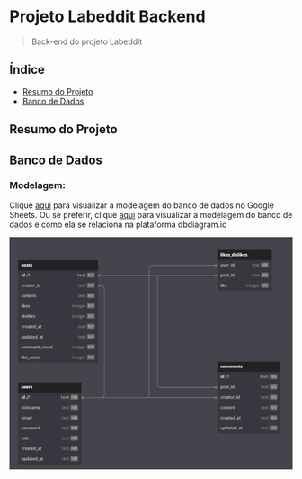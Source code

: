 # Projeto Labeddit Backend

> Back-end do projeto Labeddit

## Índice

-   [Resumo do Projeto](#resumo-do-projeto)
-   [Banco de Dados](#banco-de-dados)

## Resumo do Projeto

## Banco de Dados

### Modelagem:

Clique [aqui](https://docs.google.com/spreadsheets/d/1-r3PXAjKqJAetynaFoNCvE_exUwasI0kEsozdG2s07w/edit?usp=sharing) para visualizar a modelagem do banco de dados no Google Sheets. Ou se preferir, clique [aqui](https://dbdiagram.io/d/Modelagem-de-Dados-Labeddit-655bba433be1495787607dba) para visualizar a modelagem do banco de dados e como ela se relaciona na plataforma dbdiagram.io

![Alt text](image.png)
